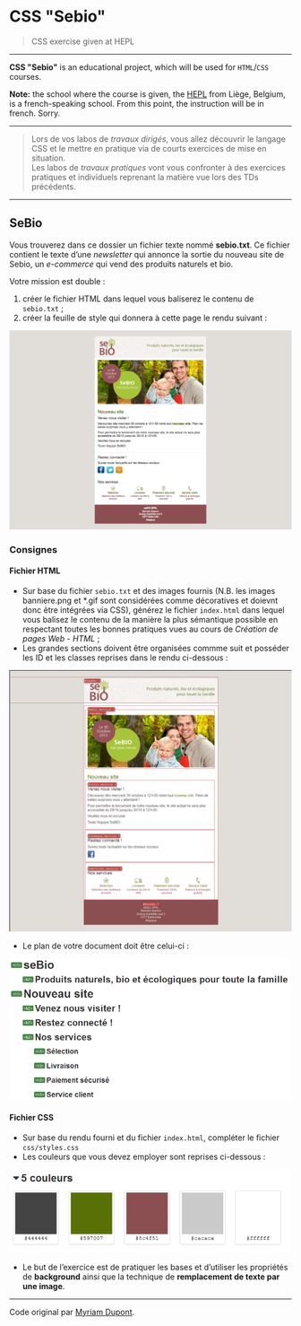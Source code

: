 # CSS "Sebio"

> CSS exercise given at HEPL

* * *

**CSS "Sebio"** is an educational project, which will be used for `HTML`/`CSS` courses.

**Note:** the school where the course is given, the [HEPL](http://www.provincedeliege.be/hauteecole) from Liège, Belgium, is a french-speaking school. From this point, the instruction will be in french. Sorry.

* * *

> Lors de vos labos de *travaux dirigés*, vous allez découvrir le langage CSS et le mettre en pratique via de courts exercices de mise en situation.  
> Les labos de *travaux pratiques* vont vous confronter à des exercices pratiques et individuels reprenant la matière vue lors des TDs précédents.

* * *

## SeBio

Vous trouverez dans ce dossier un fichier texte nommé **sebio.txt**. Ce fichier contient le texte d’une *newsletter* qui annonce la sortie du nouveau site de Sebio, un *e-commerce* qui vend des produits naturels et bio. 

Votre mission est double&nbsp;:

1. créer le fichier HTML dans lequel vous baliserez le contenu de `sebio.txt`&nbsp;;
2. créer la feuille de style qui donnera à cette page le rendu suivant&nbsp;:

![rendu final](./rendus/sebio-rendu.png)

### Consignes

#### Fichier HTML

* Sur base du fichier `sebio.txt` et des images fournis (N.B. les images banniere.png et *.gif sont considérées comme décoratives et doievnt donc être intégrées via CSS), générez le fichier `index.html` dans lequel vous balisez le contenu de la manière la plus sémantique possible en respectant toutes les bonnes pratiques vues au cours de *Création de pages Web - HTML*&nbsp;;
* Les grandes sections doivent être organisées commme suit et posséder les ID et les classes reprises dans le rendu ci-dessous&nbsp;:

![grandes sections](./rendus/sebio-div.png)

* Le plan de votre document doit être celui-ci&nbsp;:

![plan du document](./rendus/sebio-plan.png)

#### Fichier CSS

* Sur base du rendu fourni et du fichier `index.html`, compléter le fichier `css/styles.css`
* Les couleurs que vous devez employer sont reprises ci-dessous&nbsp;:

![palette de couleurs](./rendus/sebio-couleurs.png)

* Le but de l’exercice est de pratiquer les bases et d’utiliser les propriétés de **background** ainsi que la technique de **remplacement de texte par une image**.

* * *

Code original par [Myriam Dupont](https://github.com/myriamdupont).
